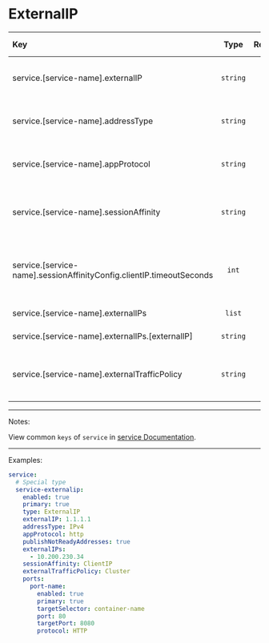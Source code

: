 # ExternalIP

| Key                                                                  |   Type    | Required | Helm Template | Default | Description                                                |
| :------------------------------------------------------------------- | :-------: | :------: | :-----------: | :-----: | :--------------------------------------------------------- |
| service.[service-name].externalIP                                    | `string`  |    ✅    |      ✅       |         | Define External IP for headless service                    |
| service.[service-name].addressType                                   | `string`  |    ❌    |      ✅       | `IPv4`  | Define the addressType for External IP                     |
| service.[service-name].appProtocol                                   | `string`  |    ❌    |      ✅       |  `""`   | Define the appProtocol for External IP                     |
| service.[service-name].sessionAffinity                               | `string`  |    ❌    |      ✅       |         | Define the session affinity (ClientIP, None)               |
| service.[service-name].sessionAffinityConfig.clientIP.timeoutSeconds |   `int`   |    ❌    |      ✅       |         | Define the timeout for ClientIP session affinity (0-86400) |
| service.[service-name].externalIPs                                   |  `list`   |    ❌    |      ❌       |         | Define externalIPs                                         |
| service.[service-name].externalIPs.[externalIP]                      | `string`  |    ✅    |      ✅       |         | The external IP                                            |
| service.[service-name].externalTrafficPolicy                         | `string`  |    ❌    |      ✅       |         | Define the external traffic policy (Cluster, Local)        |

---

Notes:

View common `keys` of `service` in [service Documentation](README.md).

---

Examples:

```yaml
service:
  # Special type
  service-externalip:
    enabled: true
    primary: true
    type: ExternalIP
    externalIP: 1.1.1.1
    addressType: IPv4
    appProtocol: http
    publishNotReadyAddresses: true
    externalIPs:
      - 10.200.230.34
    sessionAffinity: ClientIP
    externalTrafficPolicy: Cluster
    ports:
      port-name:
        enabled: true
        primary: true
        targetSelector: container-name
        port: 80
        targetPort: 8080
        protocol: HTTP
```
